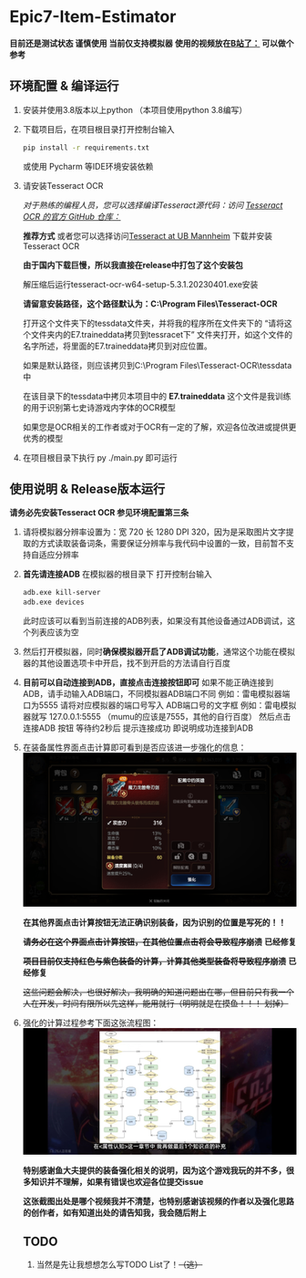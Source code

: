 # Epic7-Item-Estimator

**目前还是测试状态 谨慎使用  当前仅支持模拟器**
**使用的视频放在[B站了：](https://www.bilibili.com/video/BV1BV411N79D/?spm_id_from=333.999.0.0&vd_source=e781687280fb567941f77dedbbcc62e2) 可以做个参考**

## 环境配置 & 编译运行

1. 安装并使用3.8版本以上python （本项目使用python 3.8编写）
2. 下载项目后，在项目根目录打开控制台输入
   ```bash
   pip install -r requirements.txt
   ```
    或使用 Pycharm 等IDE环境安装依赖
   
3. 请安装Tesseract OCR

   *对于熟练的编程人员，您可以选择编译Tesseract源代码：访问 [Tesseract OCR 的官方 GitHub 仓库：](https://github.com/tesseract-ocr/tesseract/releases/tag/5.3.2)*
   
   **推荐方式**    或者您可以选择访问[Tesseract at UB Mannheim](https://github.com/UB-Mannheim/tesseract/wiki) 下载并安装Tesseract OCR
   
   **由于国内下载巨慢，所以我直接在release中打包了这个安装包**
   
   解压缩后运行tesseract-ocr-w64-setup-5.3.1.20230401.exe安装
   
   **请留意安装路径，这个路径默认为：C:\Program Files\Tesseract-OCR**
   
   打开这个文件夹下的tessdata文件夹，并将我的程序所在文件夹下的 “请将这个文件夹内的E7.traineddata拷贝到tessracet下” 文件夹打开，如这个文件的名字所述，将里面的E7.traineddata拷贝到对应位置。
   
   如果是默认路径，则应该拷贝到C:\Program Files\Tesseract-OCR\tessdata中
   
   在该目录下的tessdata中拷贝本项目中的 **E7.traineddata** 这个文件是我训练的用于识别第七史诗游戏内字体的OCR模型

   如果您是OCR相关的工作者或对于OCR有一定的了解，欢迎各位改进或提供更优秀的模型
   
5. 在项目根目录下执行 py ./main.py 即可运行

## 使用说明 & Release版本运行

**请务必先安装Tesseract OCR 参见环境配置第三条**

1. 请将模拟器分辨率设置为：宽 720 长 1280 DPI 320，因为是采取图片文字提取的方式读取装备词条，需要保证分辨率与我代码中设置的一致，目前暂不支持自适应分辨率
2. **首先请连接ADB**  在模拟器的根目录下  打开控制台输入
   ```bash
   adb.exe kill-server
   adb.exe devices
   ```
   此时应该可以看到当前连接的ADB列表，如果没有其他设备通过ADB调试，这个列表应该为空
4. 然后打开模拟器，同时**确保模拟器开启了ADB调试功能**，通常这个功能在模拟器的其他设置选项卡中开启，找不到开启的方法请自行百度
5. **目前可以自动连接到ADB，直接点击连接按钮即可** 如果不能正确连接到ADB，请手动输入ADB端口，不同模拟器ADB端口不同 例如：雷电模拟器端口为5555 请将对应模拟器的端口号写入 ADB端口号的文字框  例如：雷电模拟器就写 127.0.0.1:5555  （mumu的应该是7555，其他的自行百度） 然后点击 连接ADB 按钮 等待约2秒后 提示连接成功 即说明成功连接到ADB
6. 在装备属性界面点击计算即可看到是否应该进一步强化的信息：
   ![装备属性界面截图](./resource/img/screenshot.png)
   
   **在其他界面点击计算按钮无法正确识别装备，因为识别的位置是写死的！！**
   
   ~~**请务必在这个界面点击计算按钮，在其他位置点击将会导致程序崩溃**~~        **已经修复**
   
   ~~**项目目前仅支持红色与紫色装备的计算，计算其他类型装备将导致程序崩溃**~~  **已经修复**
   
   ~~这些问题会解决，也很好解决，我明确的知道问题出在哪，但目前只有我一个人在开发，时间有限所以先这样，能用就行（明明就是在摸鱼！！！ 划掉）~~
8. 强化的计算过程参考下面这张流程图：
   ![计算流程图](./resource/img/强化流程图.jpg)
   
   **特别感谢鱼大夫提供的装备强化相关的说明，因为这个游戏我玩的并不多，很多知识并不理解，如果有错误也欢迎各位提交issue**
   
   **这张截图出处是哪个视频我并不清楚，也特别感谢该视频的作者以及强化思路的创作者，如有知道出处的请告知我，我会随后附上**

   ## TODO

   1. 当然是先让我想想怎么写TODO List了！~~（逃）~~
